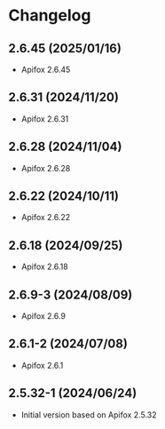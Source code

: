 # Changelog
## 2.6.45 (2025/01/16)

* Apifox 2.6.45

## 2.6.31 (2024/11/20)

* Apifox 2.6.31

## 2.6.28 (2024/11/04)

* Apifox 2.6.28

## 2.6.22 (2024/10/11)

* Apifox 2.6.22

## 2.6.18 (2024/09/25)

* Apifox 2.6.18

## 2.6.9-3 (2024/08/09)

* Apifox 2.6.9

## 2.6.1-2 (2024/07/08)

* Apifox 2.6.1

## 2.5.32-1 (2024/06/24)

* Initial version based on Apifox 2.5.32
